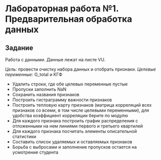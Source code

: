 # Лабораторная работа №1. Предварительная обработка данных
## Задание
Работа с данными. Данные лежат на листе VU.

*Цель:* провести очистку набора данных и отобрать признаки.
*Целевые переменные:* G_total и КГФ

- Удалить строки, где обе целевых переменные пустые
- Пропуски заполнить NaN
- Сохранить названия признаков
- Построить гистраграмму важности признаков
- Построить тепловую карту признаков (матрица корреляций всех признаков со всеми, в том числе целевыми переменными), для удобства коэффициент корреляции берите по модулю
- Для каждого признака построить график распределения с отложенными на нем линиями первого и третьего квартилей
- Для каждого признака посчитать элементы описательной статистики
- Составить список удаляемых и оставляемых признаков
- Борьба с выбросами и заполнение пропусков остается на усмотрение студента